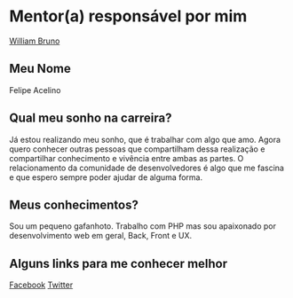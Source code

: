 # Mentor(a) responsável por mim

[William Bruno](/profiles/mentors/profiles/william_bruno.md)

## Meu Nome

Felipe Acelino

## Qual meu sonho na carreira?
 
Já estou realizando meu sonho, que é trabalhar com algo que amo. Agora quero conhecer outras pessoas que compartilham 
dessa realização e compartilhar conhecimento e vivência entre ambas as partes. O relacionamento da comunidade de desenvolvedores 
é algo que me fascina e que espero sempre poder ajudar de alguma forma.

## Meus conhecimentos?
 
Sou um pequeno gafanhoto. Trabalho com PHP mas sou apaixonado por desenvolvimento web em geral, Back, Front e UX.

## Alguns links para me conhecer melhor

[Facebook](https://www.facebook.com/felipesilva10)
[Twitter](https://twitter.com/felipe_acelino)
